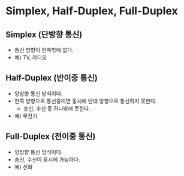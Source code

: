 ﻿# Simplex, Half-Duplex, Full-Duplex


## Simplex (단방향 통신)
- 통신 방향이 한쪽밖에 없다.
- 예) TV, 라디오

## Half-Duplex (반이중 통신)
- 양방향 통신 방식이다.
- 한쪽 방향으로 통신중이면 동시에 반대 방향으로 통신하지 못한다.
	- 송신, 수신 중 하나밖에 못한다.
- 예) 무전기

## Full-Duplex (전이중 통신)
- 양방향 통신 방식이다.
- 송신, 수신이 동시에 가능하다.
- 예) 전화